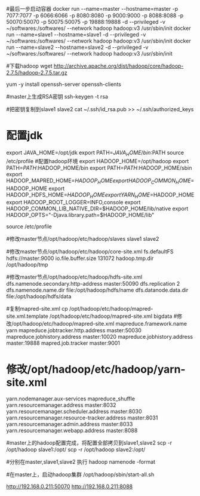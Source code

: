 #最后一步启动容器
docker run --name=master --hostname=master  -p 7077:7077 -p 6066:6066 -p 8080:8080 -p 9000:9000 -p 8088:8088 -p 50070:50070 -p 50075:50075 -p 19888:19888 -d --privileged -v ~/softwares:/softwares/  --network hadoop hadoop:v3 /usr/sbin/init
docker run --name=slave1 --hostname=slave1  -d --privileged -v ~/softwares:/softwares/  --network hadoop  hadoop:v3 /usr/sbin/init 
docker run --name=slave2 --hostname=slave2  -d --privileged -v ~/softwares:/softwares/  --network hadoop  hadoop:v3 /usr/sbin/init 

#下载hadoop
wget http://archive.apache.org/dist/hadoop/core/hadoop-2.7.5/hadoop-2.7.5.tar.gz

yum -y install  openssh-server  openssh-clients
 
#master上生成RSA密钥
ssh-keygen -t rsa

#把密钥复制到slave1 slave2
cat ~/.ssh/id_rsa.pub >> ~/.ssh/authorized_keys
 
# 配置jdk
export JAVA_HOME=/opt/jdk
export PATH=$JAVA_HOME/bin:$PATH
source /etc/profile
#配置hadoop环境
export HADOOP_HOME=/opt/hadoop
export PATH=$PATH:$HADOOP_HOME/bin
export PATH=$PATH:$HADOOP_HOME/sbin
export HADOOP_MAPRED_HOME=$HADOOP_HOME
export HADOOP_COMMON_HOME=$HADOOP_HOME
export HADOOP_HDFS_HOME=$HADOOP_HOME
export YARN_HOME=$HADOOP_HOME
export HADOOP_ROOT_LOGGER=INFO,console
export HADOOP_COMMON_LIB_NATIVE_DIR=$HADOOP_HOME/lib/native
export HADOOP_OPTS="-Djava.library.path=$HADOOP_HOME/lib"

source /etc/profile

#修改master节点/opt/hadoop/etc/hadoop/slaves
slave1
slave2

#修改master节点/opt/hadoop/etc/hadoop/core-site.xml
<configuration>
    <property>
        <name>fs.defaultFS</name>
        <value>hdfs://master:9000</value>
    </property>
    <property>
        <name>io.file.buffer.size</name>
        <value>131072</value>
    </property>
    <property>
        <name>hadoop.tmp.dir</name>
        <value>/opt/hadoop/tmp</value>
    </property>
</configuration>

#修改master节点/opt/hadoop/etc/hadoop/hdfs-site.xml
<configuration>
    <property>
        <name>dfs.namenode.secondary.http-address</name>
        <value>master:50090</value>
    </property>
    <property>
        <name>dfs.replication</name>
        <value>2</value>
    </property>
    <property>
        <name>dfs.namenode.name.dir</name>
        <value>file:/opt/hadoop/hdfs/name</value>
    </property>
    <property>
        <name>dfs.datanode.data.dir</name>
        <value>file:/opt/hadoop/hdfs/data</value>
    </property>
</configuration>

#复制mapred-site.xml
cp /opt/hadoop/etc/hadoop/mapred-site.xml.template /opt/hadoop/etc/hadoop/mapred-site.xml
bigdata
#修改/opt/hadoop/etc/hadoop/mapred-site.xml
<configuration>
    <property>
        <name>mapreduce.framework.name</name>
        <value>yarn</value>
    </property>
    <property>
        <name>mapreduce.jobtracker.http.address</name>
        <value>master:50030</value>
    </property>
    <property>
        <name>mapreduce.jobhistory.address</name>
        <value>master:10020</value>
    </property>
    <property>
        <name>mapreduce.jobhistory.address</name>
        <value>master:19888</value>
    </property>
    <property>
        <name>mapred.job.tracker</name>
        <value>master:9001</value>
    </property>
</configuration>

# 修改/opt/hadoop/etc/hadoop/yarn-site.xml
<configuration>
    <property>
        <name>yarn.nodemanager.aux-services</name>
        <value>mapreduce_shuffle</value>
    </property>
    <property>
        <name>yarn.resourcemanager.address</name>
        <value>master:8032</value>
    </property>
    <property>
        <name>yarn.resourcemanager.scheduler.address</name>
        <value>master:8030</value>
    </property>
    <property>
        <name>yarn.resourcemanager.resource-tracker.address</name>
        <value>master:8031</value>
    </property>
    <property>
        <name>yarn.resourcemanager.admin.address</name>
        <value>master:8033</value>
    </property>
    <property>
        <name>yarn.resourcemanager.webapp.address</name>
        <value>master:8088</value>
    </property>
</configuration>

#master上的hadoop配置完成，将配置全部拷贝到slave1,slave2
scp -r /opt/hadoop slave1:/opt/
scp -r /opt/hadoop slave2:/opt/

#分别在master,slave1,slave2 执行
hadoop namenode -format

#在master上，启动hadoop集群
/opt/hadoop/sbin/start-all.sh

http://192.168.0.211:50070
http://192.168.0.211:8088